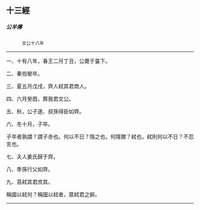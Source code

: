 

## 十三經

##### 公羊傳
　　　`文公十八年`

* * *

一、十有八年，春王二月丁丑，公薨于臺下。

二、秦伯罃卒。

三、夏五月戊戌，齊人弒其君商人。

四、六月癸酉，葬我君文公。

五、秋，公子遂、叔孫得臣如齊。

六、冬十月，子卒。

子卒者孰謂？謂子赤也。何以不日？隱之也。何隱爾？弒也。弒則何以不日？不忍言也。

七、夫人姜氏歸于齊。

八、季孫行父如齊。

九、莒弒其君庶其。

稱國以弒何？稱國以弒者，眾弒君之辭。

* * *

